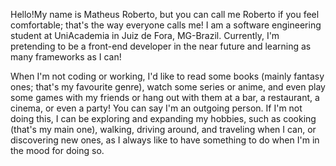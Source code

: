 Hello!My name is Matheus Roberto, but you can call me Roberto if you feel comfortable; that's the way everyone calls me! I am a software engineering student at 
UniAcademia in Juiz de Fora, MG-Brazil. Currently, I'm pretending to be a front-end developer in the near future and learning as many frameworks as I can!

When I'm not coding or working, I'd like to read some books (mainly fantasy ones; that's my favourite genre), watch some series or anime, and even play some games
with my friends or hang out with them at a bar, a restaurant, a cinema, or even a party! You can say I'm an outgoing person. If I'm not doing this, 
I can be exploring and expanding my hobbies, such as cooking (that's my main one), walking, driving around, and traveling when I can, or discovering new ones, 
as I always like to have something to do when I'm in the mood for doing so.

<!---
MathRoberto/MathRoberto is a ✨ special ✨ repository because its `README.md` (this file) appears on your GitHub profile.
You can click the Preview link to take a look at your changes.
--->
